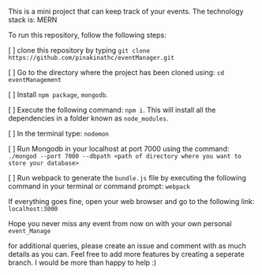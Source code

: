 This is a mini project that can keep track of your events.
The technology stack is: MERN

To run this repository, follow the following steps:

[ ] clone this repository by typing `git clone https://github.com/pinakinathc/eventManager.git`

[ ] Go to the directory where the project has been cloned using: `cd eventManagement`

[ ] Install `npm package`, `mongodb`.

[ ] Execute the following command: `npm i`. This will install all the dependencies in a folder known as `node_modules`.

[ ] In the terminal type: `nodemon`

[ ] Run Mongodb in your localhost at port 7000 using the command: `./mongod --port 7000 --dbpath <path of directory where you want to store your database>`

[ ] Run webpack to generate the `bundle.js` file by executing the following command in your terminal or command prompt: `webpack`

If everything goes fine, open your web browser and go to the following link: `localhost:3000`

Hope you never miss any event from now on with your own personal `event_Manage`

for additional queries, please create an issue and comment with as much details as you can.
Feel free to add more features by creating a seperate branch. I would be more than happy to help :)
